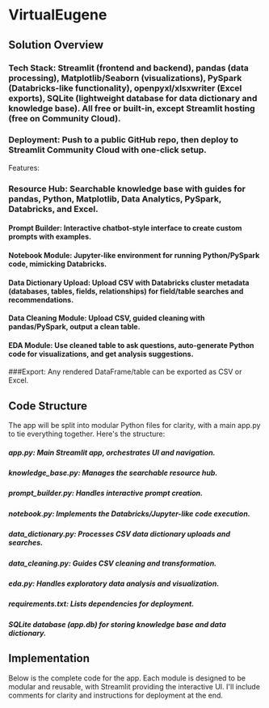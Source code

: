 # VirtualEugene

## Solution Overview

### Tech Stack: Streamlit (frontend and backend), pandas (data processing), Matplotlib/Seaborn (visualizations), PySpark (Databricks-like functionality), openpyxl/xlsxwriter (Excel exports), SQLite (lightweight database for data dictionary and knowledge base). All free or built-in, except Streamlit hosting (free on Community Cloud).
### Deployment: Push to a public GitHub repo, then deploy to Streamlit Community Cloud with one-click setup.
Features:

### Resource Hub: Searchable knowledge base with guides for pandas, Python, Matplotlib, Data Analytics, PySpark, Databricks, and Excel.
#### Prompt Builder: Interactive chatbot-style interface to create custom prompts with examples.
#### Notebook Module: Jupyter-like environment for running Python/PySpark code, mimicking Databricks.
#### Data Dictionary Upload: Upload CSV with Databricks cluster metadata (databases, tables, fields, relationships) for field/table searches and recommendations.
#### Data Cleaning Module: Upload CSV, guided cleaning with pandas/PySpark, output a clean table.
#### EDA Module: Use cleaned table to ask questions, auto-generate Python code for visualizations, and get analysis suggestions.
 ###Export: Any rendered DataFrame/table can be exported as CSV or Excel.



## Code Structure
The app will be split into modular Python files for clarity, with a main app.py to tie everything together. Here's the structure:

##### app.py: Main Streamlit app, orchestrates UI and navigation.
##### knowledge_base.py: Manages the searchable resource hub.
##### prompt_builder.py: Handles interactive prompt creation.
##### notebook.py: Implements the Databricks/Jupyter-like code execution.
##### data_dictionary.py: Processes CSV data dictionary uploads and searches.
##### data_cleaning.py: Guides CSV cleaning and transformation.
##### eda.py: Handles exploratory data analysis and visualization.
##### requirements.txt: Lists dependencies for deployment.
##### SQLite database (app.db) for storing knowledge base and data dictionary.

## Implementation
Below is the complete code for the app. Each module is designed to be modular and reusable, with Streamlit providing the interactive UI. I'll include comments for clarity and instructions for deployment at the end.